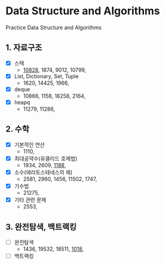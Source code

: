 # Data Structure and Algorithms

Practice Data Structure and Algorithms

## 1. 자료구조
- [x] 스택
    - [10828](./01_Data_Structure/10828.py), 1874, 9012, 10799, 
- [x] List, Dictionary, Set, Tuple
    - 1620, 14425, 1966, 
- [x] deque
    - 10866, 1158, 18258, 2164, 
- [x] heapq
    - 11279, 11286, 

## 2. 수학
- [x] 기본적인 연산
    - 1110, 
- [x] 최대공약수(유클리드 호제법)
    - 1934, 2609, [1188](./02_Math/1188.py), 
- [x] 소수(에라토스테네스의 체)
    - 2581, 2960, 1456, 11502, 1747, 
- [x] 기수법
    - 21275, 
- [x] 기타 관련 문제
    - 2553, 

## 3. 완전탐색, 백트랙킹
- [ ] 완전탐색
    - 1436, 19532, 18511, [1018](./03_Brute-forcenBacktracking/1018.py),
- [ ] 백트랙킹